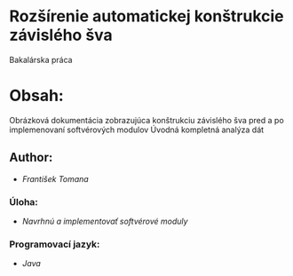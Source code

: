 # Rozšírenie automatickej konštrukcie závislého šva
Bakalárska práca

# Obsah:
Obrázková dokumentácia zobrazujúca konštrukciu závislého šva pred a po implemenovaní softvérových modulov
Úvodná kompletná analýza dát

## Author:
- *František Tomana*

### Úloha: 
- *Navrhnú a implementovať softvérové moduly*

### Programovací jazyk: 
- *Java*
